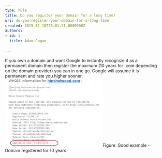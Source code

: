 ```yaml
---
type: rule
title: Do you register your domain for a long time?
uri: do-you-register-your-domain-for-a-long-time
created: 2015-11-10T20:01:21.0000000Z
authors:
- id: 1
  title: Adam Cogan

---
```


If you own a domain and want Google to instantly recognize it as a permanent domain then register the maximum (10 years for .com depending on the domain provider) you can in one go. Google will assume it is permanent and rate you higher sooner.​​​
 ​
![](PermanentRegister.jpg)​Figure: Good example - Domain​ registered for 10 years

